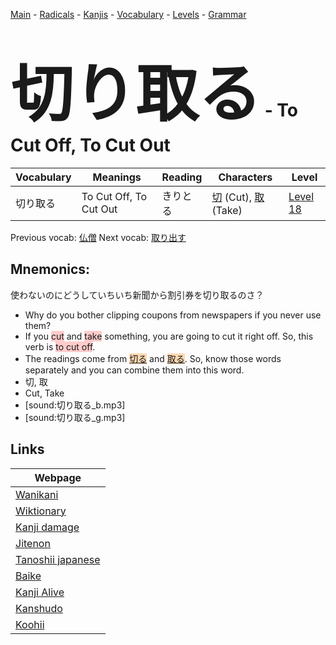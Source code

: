 <style> bigfont {font-size: 100px}</style>
[Main](../README.md) -
[Radicals](../radicals.md) -
[Kanjis](../kanjis.md) -
[Vocabulary](../vocabulary.md) -
[Levels](../levels.md) -
[Grammar](../grammar.md)
# <bigfont> 切り取る</bigfont> - To Cut Off, To Cut Out 

| Vocabulary | Meanings | Reading | Characters | Level |
| --- | --- | --- | --- | --- |
| 切り取る | To Cut Off, To Cut Out | きりとる |  [切](../kanjis/切.md) (Cut), [取](../kanjis/取.md) (Take) | [Level 18](../levels/wk_level18.md) |

Previous vocab: [仏僧](仏僧.md) Next vocab: [取り出す](取り出す.md) 

## Mnemonics:
使わないのにどうしていちいち新聞から割引券を切り取るのさ？
* Why do you bother clipping coupons from newspapers if you never use them?
* If you <span style="background-color:#ffcccb"> cut</span> and <span style="background-color:#ffcccb"> take</span> something, you are going to cut it right off. So, this verb is <span style="background-color:#ffcccb"> to cut off</span>.
* The readings come from <span style="background-color:#fed8b1"> [切る](https://jisho.org/search/切る)</span> and <span style="background-color:#fed8b1"> [取る](https://jisho.org/search/取る)</span>. So, know those words separately and you can combine them into this word.
* 切, 取
* Cut, Take
* [sound:切り取る_b.mp3]
* [sound:切り取る_g.mp3]


## Links 

| Webpage |
| --- |
| [Wanikani          ](https://www.wanikani.com/kanji/切り取る) |
| [Wiktionary        ](https://en.wiktionary.org/wiki/切り取る) |
| [Kanji damage      ](http://www.kanjidamage.com/kanji/search?utf8=✓&q=切り取る) |
| [Jitenon           ](https://jitenon.com/kanji/切り取る) |
| [Tanoshii japanese ](https://www.tanoshiijapanese.com/dictionary/kanji.cfm?k=切り取る) |
| [Baike             ](https://baike.baidu.com/item/切り取る) |
| [Kanji Alive       ](https://app.kanjialive.com/切り取る) |
| [Kanshudo          ](https://www.kanshudo.com/searchmn?q=切り取る) |
| [Koohii            ](https://kanji.koohii.com/study/kanji/切り取る) |
